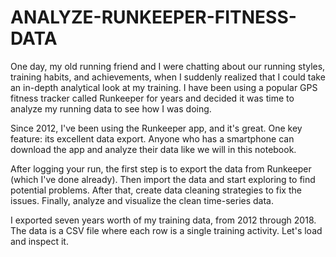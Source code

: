 # ANALYZE-RUNKEEPER-FITNESS-DATA


One day, my old running friend and I were chatting about our running styles, training habits, and achievements, when I suddenly realized that I could take an in-depth analytical look at my training. I have been using a popular GPS fitness tracker called Runkeeper for years and decided it was time to analyze my running data to see how I was doing.

Since 2012, I've been using the Runkeeper app, and it's great. One key feature: its excellent data export. Anyone who has a smartphone can download the app and analyze their data like we will in this notebook.

After logging your run, the first step is to export the data from Runkeeper (which I've done already). Then import the data and start exploring to find potential problems. After that, create data cleaning strategies to fix the issues. Finally, analyze and visualize the clean time-series data.

I exported seven years worth of my training data, from 2012 through 2018. The data is a CSV file where each row is a single training activity. Let's load and inspect it.
